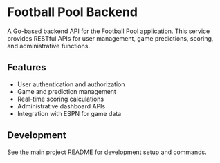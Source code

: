 # Football Pool Backend

A Go-based backend API for the Football Pool application. This service provides RESTful APIs for user management, game predictions, scoring, and administrative functions.

## Features

- User authentication and authorization
- Game and prediction management
- Real-time scoring calculations
- Administrative dashboard APIs
- Integration with ESPN for game data

## Development

See the main project README for development setup and commands.